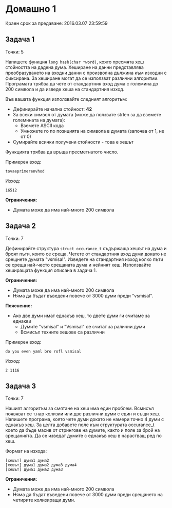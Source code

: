 Домашно 1
===

Краен срок за предаване: 2016.03.07 23:59:59

Задача 1
---
Точки: 5

Напишете функция `long hash(char *word)`, която пресмята хеш стойността на дадена дума. Хеширане на данни представлява преобразуването на входни данни с произволна дължина към изходни с фиксирана. За хеширане могат да се използват различни алгоритми. Програмата трябва да чете от стандартния вход дума с големина до 200 символа и да изведе хеша на стандартния изход.

Във вашата функция използвайте следният алгоритъм:
- Дефинирайте начална стойност: **42**
- За всеки символ от думата (може да ползвате strlen за да вземете големината на думата):
  - Вземете ASCII кода
  - Умножете го по позицията на символа в думата (започва от 1, не от 0)
- Сумирайте всички получени стойности - това е хешът

Функцията трябва да връща пресметнатото число.

Примерен вход:
```
tovaeprimerenvhod
```
Изход:
```
16512
```
**Ограничения:**
- Думата може да има най-много 200 символа

Задача 2
---
Точки: 7

Дефинирайте структура `struct occurance_t` съдържаща хешът на дума и броят пъти, които се среща.
Четете от стандартния вход думи докато не срещнете думата "vsmisal". Изведете на стандартния изход колко пъти се среща най-често срещаната дума и нейният хеш. Използвайте хеширащата функция описана в задача 1.

**Ограничения:**
- Думата може да има най-много 200 символа
- Няма да бъдат въведени повече от 3000 думи преди "vsmisal".

**Пояснение:**
- Ако две думи имат еднакъв хеш, то двете думи ги считаме за еднакви
  - Думите "vsmisal" и "Vsmisal" се считат за ралични думи
  - Всмисъл техните хешове са различни


Примерен вход:
```
do you even yaml bro rofl vsmisal
```
Изход:
```
2 1116
```

Задача 3
---
Точки: 7

Нашият алгоритъм за смятане на хеш има един проблем. Всмисъл появяват се т.нар колизии или две различни думи с един и същи хеш. Напишете програма, която чете думи докато не намери точно 4 думи с еднакъв хеш. За целта добавете поле към структурата occurance_t което да бъде масив от стрингове на думите, както и поле за брой на срещанията.
Да се изведат думите с еднакъв хеш в нарастващ ред по хеш.

Формат на изхода:
```
[хешът] дума1 дума2
[хешът] дума1 дума2 дума3 дума4
[хешът] дума1 дума2 дума3
```

**Ограничения:**
- Думата може да има най-много 200 символа
- Няма да бъдат въведени повече от 3000 думи преди срещането на четирите колизиращи думи.
